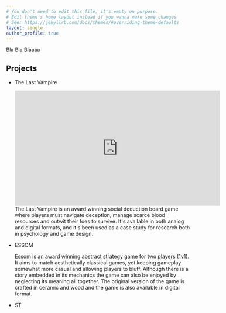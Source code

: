```yaml
---
# You don't need to edit this file, it's empty on purpose.
# Edit theme's home layout instead if you wanna make some changes
# See: https://jekyllrb.com/docs/themes/#overriding-theme-defaults
layout: single
author_profile: true
---
```


Bla Bla Blaaaa

## Projects
- The Last Vampire
  <iframe width="560" height="315" src="https://www.youtube.com/embed/DBZz-ncnevk?si=_5B6BWH2y8VWxiys" title="YouTube video player" frameborder="0" allow="accelerometer; autoplay; clipboard-write; encrypted-media; gyroscope; picture-in-picture; web-share" referrerpolicy="strict-origin-when-cross-origin" allowfullscreen></iframe>
  The Last Vampire is an award winning social deduction board game where players must navigate deception, manage scarce blood resources and outwit their foes to survive. It's available in both analog and digital formats, and it's been used as a case study for research both in psychology and game design.
  
- ESSOM

  Essom is an award winning abstract strategy game for two players (1v1). It aims to match aesthetically classical games, yet keeping gameplay somewhat more casual and allowing players to bluff. Although there is a story embedded in its mechanics the game can also be enjoyed by neglecting its meaning all together. The original version of the game is crafted in ceramic and wood and the game is also available in digital format.

- ST
